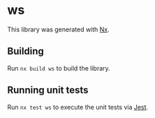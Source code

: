 # ws

This library was generated with [Nx](https://nx.dev).

## Building

Run `nx build ws` to build the library.

## Running unit tests

Run `nx test ws` to execute the unit tests via [Jest](https://jestjs.io).
